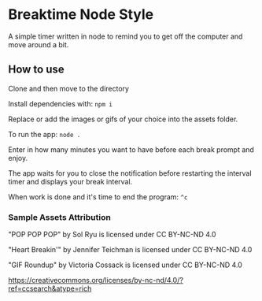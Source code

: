 # Breaktime Node Style

A simple timer written in node to remind you to get off the computer and move around a bit.

## How to use

Clone and then move to the directory

Install dependencies with:  ```npm i```

Replace or add the images or gifs of your choice into the assets folder. 

To run the app:  ```node .```

Enter in how many minutes you want to have before each break prompt and enjoy.

The app waits for you to close the notification before restarting the interval timer and displays your break interval.

When work is done and it's time to end the program: ```^c```


### Sample Assets Attribution

"POP POP POP" by Sol Ryu is licensed under CC BY-NC-ND 4.0 

"Heart Breakin'" by Jennifer Teichman is licensed under CC BY-NC-ND 4.0 

"GIF Roundup" by Victoria Cossack is licensed under CC BY-NC-ND 4.0 

https://creativecommons.org/licenses/by-nc-nd/4.0/?ref=ccsearch&atype=rich

